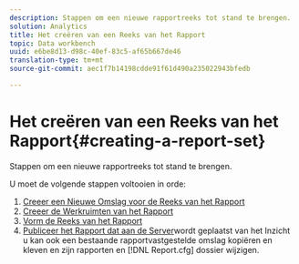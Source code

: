 ```yaml
---
description: Stappen om een nieuwe rapportreeks tot stand te brengen.
solution: Analytics
title: Het creëren van een Reeks van het Rapport
topic: Data workbench
uuid: e6be8d13-d98c-40ef-83c5-af65b667de46
translation-type: tm+mt
source-git-commit: aec1f7b14198cdde91f61d490a235022943bfedb

---
```



# Het creëren van een Reeks van het Rapport{#creating-a-report-set}

Stappen om een nieuwe rapportreeks tot stand te brengen.

U moet de volgende stappen voltooien in orde:

1. [Creeer een Nieuwe Omslag voor de Reeks van het Rapport](../../../../home/c-rpt-oview/c-work-rpt-sets/t-create-rpt-set/t-new-fldr-rpt-set.md#task-9936b9c1f0624732a24087d8fa3f2617)
1. [Creeer de Werkruimten van het Rapport](../../../../home/c-rpt-oview/c-work-rpt-sets/t-create-rpt-set/t-create-rpt-wrksp.md#task-993b616031904352acae13df6461e20b)
1. [Vorm de Reeks van het Rapport](../../../../home/c-rpt-oview/c-work-rpt-sets/t-create-rpt-set/t-config-rpt-set/t-config-rpt-set.md#task-cfb2fd0c28bc48c2acdd582fe0d670d0)
1. [Publiceer het Rapport dat aan de Server](../../../../home/c-rpt-oview/c-work-rpt-sets/t-create-rpt-set/t-pub-rpt-set.md#task-3fc45e02aa364b8d815a969b8adc2c27)wordt geplaatst van het Inzicht u kan ook een bestaande rapportvastgestelde omslag kopiëren en kleven en zijn rapporten en [!DNL Report.cfg] dossier wijzigen.

